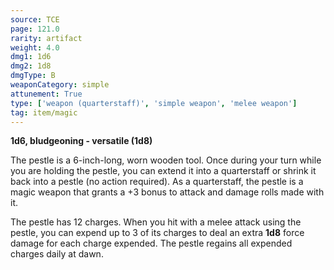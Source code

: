```yaml
---
source: TCE
page: 121.0
rarity: artifact
weight: 4.0
dmg1: 1d6
dmg2: 1d8
dmgType: B
weaponCategory: simple
attunement: True
type: ['weapon (quarterstaff)', 'simple weapon', 'melee weapon']
tag: item/magic
---
```


**1d6, bludgeoning - versatile (1d8)**

The pestle is a 6-inch-long, worn wooden tool. Once during your turn while you are holding the pestle, you can extend it into a quarterstaff or shrink it back into a pestle (no action required). As a quarterstaff, the pestle is a magic weapon that grants a +3 bonus to attack and damage rolls made with it.

The pestle has 12 charges. When you hit with a melee attack using the pestle, you can expend up to 3 of its charges to deal an extra **1d8** force damage for each charge expended. The pestle regains all expended charges daily at dawn.


